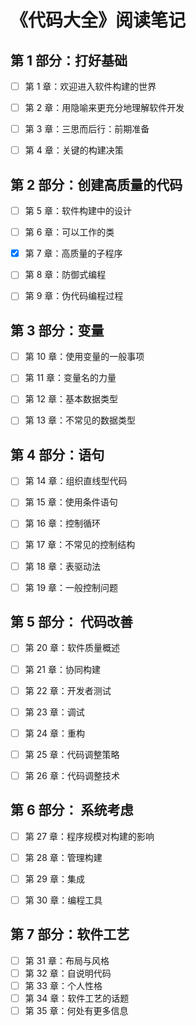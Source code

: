 # 《代码大全》阅读笔记



## 第 1 部分：打好基础

- [ ] 第 1 章：欢迎进入软件构建的世界
- [ ] 第 2 章：用隐喻来更充分地理解软件开发
- [ ] 第 3 章：三思而后行：前期准备
- [ ] 第 4 章：关键的构建决策



## 第 2 部分：创建高质量的代码

- [ ] 第 5 章：软件构建中的设计
- [ ] 第 6 章：可以工作的类
- [x] 第 7 章：高质量的子程序
- [ ] 第 8 章：防御式编程
- [ ] 第 9 章：伪代码编程过程



## 第 3 部分：变量

- [ ] 第 10 章：使用变量的一般事项
- [ ] 第 11 章：变量名的力量
- [ ] 第 12 章：基本数据类型
- [ ] 第 13 章：不常见的数据类型



## 第 4 部分：语句

- [ ] 第 14 章：组织直线型代码
- [ ] 第 15 章：使用条件语句
- [ ] 第 16 章：控制循环
- [ ] 第 17 章：不常见的控制结构
- [ ] 第 18 章：表驱动法
- [ ] 第 19 章：一般控制问题



## 第 5 部分： 代码改善

- [ ] 第 20 章：软件质量概述
- [ ] 第 21 章：协同构建
- [ ] 第 22 章：开发者测试
- [ ] 第 23 章：调试
- [ ] 第 24 章：重构
- [ ] 第 25 章：代码调整策略
- [ ] 第 26 章：代码调整技术



## 第 6 部分： 系统考虑

- [ ] 第 27 章：程序规模对构建的影响
- [ ] 第 28 章：管理构建
- [ ] 第 29 章：集成
- [ ] 第 30 章：编程工具



## 第 7 部分：软件工艺

- [ ] 第 31 章：布局与风格
- [ ] 第 32 章：自说明代码
- [ ] 第 33 章：个人性格
- [ ] 第 34 章：软件工艺的话题
- [ ] 第 35 章：何处有更多信息